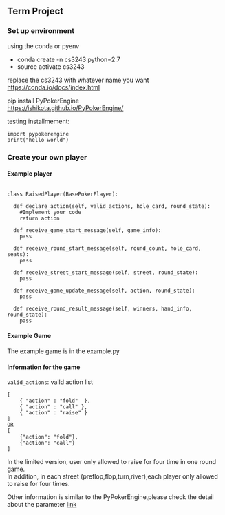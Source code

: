 ## Term Project

### Set up environment
using the conda or pyenv

- conda create -n cs3243 python=2.7
- source activate cs3243

replace the cs3243 with whatever name you want
https://conda.io/docs/index.html

pip install PyPokerEngine  
https://ishikota.github.io/PyPokerEngine/



testing installmement:

```
import pypokerengine   
print("hello world")
```



### Create your own player
#### Example player

```

class RaisedPlayer(BasePokerPlayer):

  def declare_action(self, valid_actions, hole_card, round_state):
    #Implement your code
    return action

  def receive_game_start_message(self, game_info):
    pass

  def receive_round_start_message(self, round_count, hole_card, seats):
    pass

  def receive_street_start_message(self, street, round_state):
    pass

  def receive_game_update_message(self, action, round_state):
    pass

  def receive_round_result_message(self, winners, hand_info, round_state):
    pass
```
#### Example Game
The example game is in the example.py

#### Information for the game
```valid_actions```: vaild action list


```
[
    { "action" : "fold"  },
    { "action" : "call" },
    { "action" : "raise" }
]
OR 
[
    {"action": "fold"},
    {"action": "call"}
]
```

In the limited version, user only allowed to raise for four time in one round game.    
In addition, in each street (preflop,flop,turn,river),each player only allowed to raise for four times.

Other information is similar to the PyPokerEngine,please check the detail about the parameter [link](https://github.com/ishikota/PyPokerEngine/blob/master/AI_CALLBACK_FORMAT.md)
